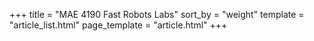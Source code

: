 +++
title = "MAE 4190 Fast Robots Labs" 
sort_by = "weight" 
template = "article_list.html"
page_template = "article.html"
+++


